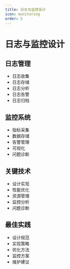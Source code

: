 ```yaml
---
title: 日志与监控设计
icon: monitoring
order: 5
---
```


# 日志与监控设计

## 日志管理
- 日志收集
- 日志存储
- 日志分析
- 日志告警
- 日志归档

## 监控系统
- 指标采集
- 数据存储
- 告警管理
- 可视化
- 问题诊断

## 关键技术
- 设计实现
- 性能优化
- 资源管理
- 监控分析
- 问题诊断

## 最佳实践
- 设计规范
- 实现策略
- 优化方法
- 监控方案
- 维护建议
